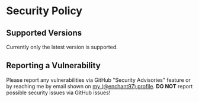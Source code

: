 # Security Policy

## Supported Versions
Currently only the latest version is supported.

## Reporting a Vulnerability
Please report any vulnerabilities via GitHub "Security Advisories" feature or by reaching me by email shown on [my (@enchant97) profile](https://github.com/enchant97). **DO NOT** report possible security issues via GitHub issues!
